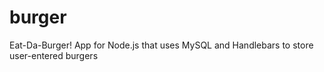 # burger
Eat-Da-Burger! App for Node.js that uses MySQL and Handlebars to store user-entered burgers
